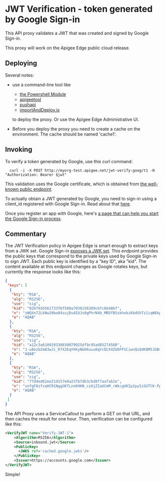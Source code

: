 # JWT Verification - token generated by Google Sign-in

This API proxy validates a JWT that was created and signed by Google Sign-in.

This proxy will work on the Apigee Edge public cloud release.

## Deploying

Several notes:

* use a command-line tool like

  * [the Powershell Module](https://github.com/DinoChiesa/Edge-Powershell-Admin)
  * [apigeetool](https://github.com/apigee/apigeetool-node)
  * [pushapi](https://github.com/carloseberhardt/apiploy)
  * [importAndDeploy.js](https://github.com/DinoChiesa/apigee-edge-js/blob/master/examples/importAndDeploy.js)

  to deploy the proxy. Or use the Apigee Edge Administrative UI.

* Before you deploy the proxy you need to create a cache on the
  environment. The cache should be named 'cache1'.

## Invoking

To verify a token generated by Google, use this curl command:

```
  curl -i -X POST http://myorg-test.apigee.net/jwt-verify-goog/t1 -H "Authorization: Bearer $jwt"

```

This validation uses the Google certificate, which is obtained from [the well-known public endpoint](https://www.googleapis.com/oauth2/v3/certs).

To actually obtain a JWT
generated by Google, you need to sign-in using a client_id registered with
Google Sign-in. Read about that [here](https://developers.google.com/identity/protocols/OpenIDConnect).

Once you register an app with Google, here's [a page that can help you start the Google Sign-in process](https://dinochiesa.github.io/openid-connect/goog-login.html).


## Commentary

The JWT Verification policy in Apigee Edge is smart enough to extract keys from a JWK set.  Google Sign-in [exposes a JWK set](https://www.googleapis.com/oauth2/v3/certs). This endpoint provides the public keys that correspond to the private keys used by Google Sign-in to sign JWT.  Each public key is identified by a "key ID", aka "kid". The content available at this endpoint changes as Google rotates keys, but currently the response looks like this:

```json
{
 "keys": [
  {
   "kty": "RSA",
   "alg": "RS256",
   "use": "sig",
   "kid": "02bf92b561733f6f580a7038156309cbfc6b486f",
   "n": "zWQXn72L60w20bo84sujDsAIUJs8gPhrN4b_MRDfB5skhobiKbdShTz1iqW8kpAdFGk2L3hEBQFs4pHzzc3G_cZK_ZIWmGd4IZ0AL5JzyUXmjAwtowGUEmHlWltUZ2KBI-o9PjduOxMovNf7HQ2qhARp_ib12hpDcDTrIcrO9R5p-n-4zKDBnRJLTliqhxaUt232v8gyS4oVYOTVAlmoQXGHnS503XWCxx_bcNk177Y0onmejUAAK8WgN8u9e_eAoZIcApw3h4NTLXwiHtm4mJuHAEhsX__goZ6wnjCW7DW48eWoK6cbvc4X6DlWGRa4JuIaAaic80Z7lplJ7M2gRw",
   "e": "AQAB"
  },
  {
   "kty": "RSA",
   "alg": "RS256",
   "use": "sig",
   "kid": "a12c3a610919330830079925df9c95ad85274580",
   "n": "1-u8ezbZm83wJi_R7X2EqYhKyNGHXuuu0qYcDCX4ZU6FFSCiwnQzQ4K8M5JGBv67hJWjun7kZ18mhtPmfPsf7TmyiZcokxut_jW0bfeLD8NZBdy4EIYspx29qaCQ3XQaiY4FdYefbuQUx-svILOqoh0ke2imyUGBBnwby5BifjTqLia1KjAkNbBmdfpFMO5NTaFNkmC59gkQom82KxoTouL__X05TzVS177KzO5B7-NqgviQ6ZYUb2zGr2pGcxjw9I5LsgQO8aPoWsZOeJRXb9OBkNXpDGWkoyeMYHtmvYXf8l2Hmxqk6NwBoumobSmnhiUemoyHtBiAstj_7s3SCw",
   "e": "AQAB"
  },
  {
   "kty": "RSA",
   "alg": "RS256",
   "use": "sig",
   "kid": "77d4ed62ee21d157e8a237b7db3cbd8f7aafab2e",
   "n": "snfgF8zfxaHCR1NggGKTLnn04KN_czOjZIaUCmM_rWkcgUKIp2py5iGUTCK-Pp_m7BGgcTD4j5vDSPVX1235ey4AysXN__2n00DLdhJZLqtAty0oIbdDlKQo9tCrsjC1PGlCq5ac7OFYYaXDNYnm1-tind925CzBKdzC0kwsf6bCmGrcwYMae4Rhd8iRBdpIfDR9CBa8eEed_07mCj_pNlDMqjGYCe-Sp02ub3hyg19RJpsnEj_cFbOlCIC6HX4DYu5JYyYJIuYZthZmPbCa1wF3r-yOP9vjMr4P8jCcmHwFJnHBqOVYwSt1NRa-goR4JzflTW58GN1LynN8DhsPEQ",
   "e": "AQAB"
  }
 ]
}
```

The API Proxy uses a ServiceCallout to perform a GET on that URL, and then caches the result for one hour. Then, verification can be configured like this:

```xml
<VerifyJWT name="Verify-JWT-1">
    <Algorithm>RS256</Algorithm>
    <Source>inbound.jwt</Source>
    <PublicKey>
      <JWKS ref='cached.google.jwks'/>
    </PublicKey>
    <Issuer>https://accounts.google.com</Issuer>
</VerifyJWT>
```

Simple!
